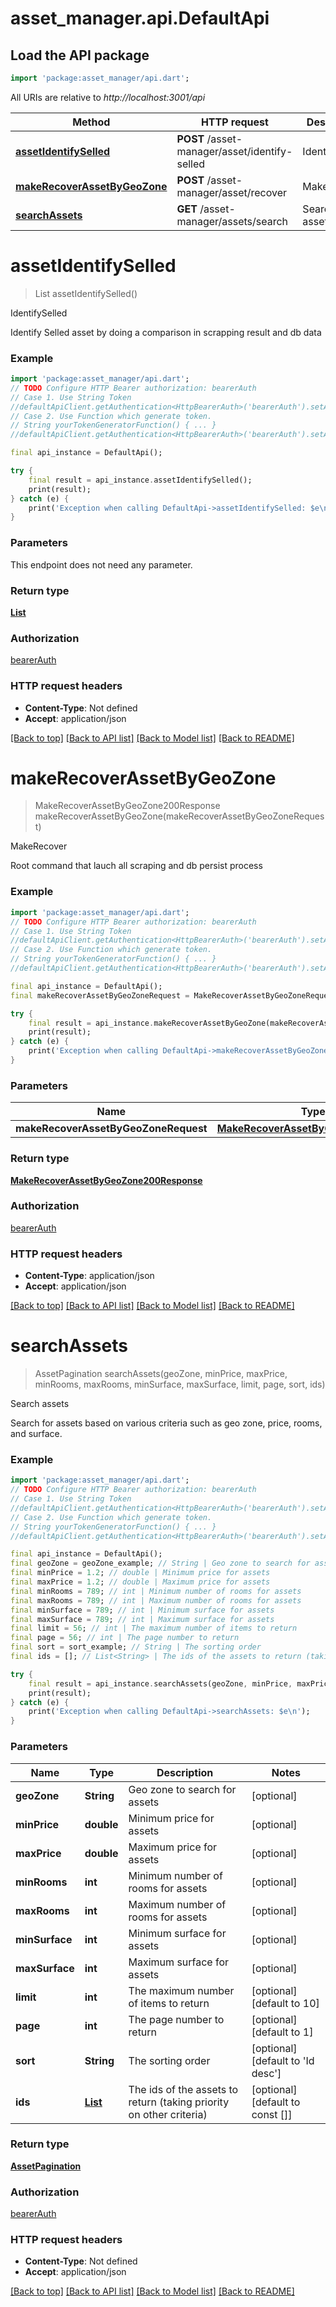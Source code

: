 # asset_manager.api.DefaultApi

## Load the API package
```dart
import 'package:asset_manager/api.dart';
```

All URIs are relative to *http://localhost:3001/api*

Method | HTTP request | Description
------------- | ------------- | -------------
[**assetIdentifySelled**](DefaultApi.md#assetidentifyselled) | **POST** /asset-manager/asset/identify-selled | IdentifySelled
[**makeRecoverAssetByGeoZone**](DefaultApi.md#makerecoverassetbygeozone) | **POST** /asset-manager/asset/recover | MakeRecover
[**searchAssets**](DefaultApi.md#searchassets) | **GET** /asset-manager/assets/search | Search assets


# **assetIdentifySelled**
> List<Asset> assetIdentifySelled()

IdentifySelled

Identify Selled asset by doing a comparison in scrapping result and db data

### Example
```dart
import 'package:asset_manager/api.dart';
// TODO Configure HTTP Bearer authorization: bearerAuth
// Case 1. Use String Token
//defaultApiClient.getAuthentication<HttpBearerAuth>('bearerAuth').setAccessToken('YOUR_ACCESS_TOKEN');
// Case 2. Use Function which generate token.
// String yourTokenGeneratorFunction() { ... }
//defaultApiClient.getAuthentication<HttpBearerAuth>('bearerAuth').setAccessToken(yourTokenGeneratorFunction);

final api_instance = DefaultApi();

try {
    final result = api_instance.assetIdentifySelled();
    print(result);
} catch (e) {
    print('Exception when calling DefaultApi->assetIdentifySelled: $e\n');
}
```

### Parameters
This endpoint does not need any parameter.

### Return type

[**List<Asset>**](Asset.md)

### Authorization

[bearerAuth](../README.md#bearerAuth)

### HTTP request headers

 - **Content-Type**: Not defined
 - **Accept**: application/json

[[Back to top]](#) [[Back to API list]](../README.md#documentation-for-api-endpoints) [[Back to Model list]](../README.md#documentation-for-models) [[Back to README]](../README.md)

# **makeRecoverAssetByGeoZone**
> MakeRecoverAssetByGeoZone200Response makeRecoverAssetByGeoZone(makeRecoverAssetByGeoZoneRequest)

MakeRecover

Root command that lauch all scraping and db persist process

### Example
```dart
import 'package:asset_manager/api.dart';
// TODO Configure HTTP Bearer authorization: bearerAuth
// Case 1. Use String Token
//defaultApiClient.getAuthentication<HttpBearerAuth>('bearerAuth').setAccessToken('YOUR_ACCESS_TOKEN');
// Case 2. Use Function which generate token.
// String yourTokenGeneratorFunction() { ... }
//defaultApiClient.getAuthentication<HttpBearerAuth>('bearerAuth').setAccessToken(yourTokenGeneratorFunction);

final api_instance = DefaultApi();
final makeRecoverAssetByGeoZoneRequest = MakeRecoverAssetByGeoZoneRequest(); // MakeRecoverAssetByGeoZoneRequest | 

try {
    final result = api_instance.makeRecoverAssetByGeoZone(makeRecoverAssetByGeoZoneRequest);
    print(result);
} catch (e) {
    print('Exception when calling DefaultApi->makeRecoverAssetByGeoZone: $e\n');
}
```

### Parameters

Name | Type | Description  | Notes
------------- | ------------- | ------------- | -------------
 **makeRecoverAssetByGeoZoneRequest** | [**MakeRecoverAssetByGeoZoneRequest**](MakeRecoverAssetByGeoZoneRequest.md)|  | 

### Return type

[**MakeRecoverAssetByGeoZone200Response**](MakeRecoverAssetByGeoZone200Response.md)

### Authorization

[bearerAuth](../README.md#bearerAuth)

### HTTP request headers

 - **Content-Type**: application/json
 - **Accept**: application/json

[[Back to top]](#) [[Back to API list]](../README.md#documentation-for-api-endpoints) [[Back to Model list]](../README.md#documentation-for-models) [[Back to README]](../README.md)

# **searchAssets**
> AssetPagination searchAssets(geoZone, minPrice, maxPrice, minRooms, maxRooms, minSurface, maxSurface, limit, page, sort, ids)

Search assets

Search for assets based on various criteria such as geo zone, price, rooms, and surface.

### Example
```dart
import 'package:asset_manager/api.dart';
// TODO Configure HTTP Bearer authorization: bearerAuth
// Case 1. Use String Token
//defaultApiClient.getAuthentication<HttpBearerAuth>('bearerAuth').setAccessToken('YOUR_ACCESS_TOKEN');
// Case 2. Use Function which generate token.
// String yourTokenGeneratorFunction() { ... }
//defaultApiClient.getAuthentication<HttpBearerAuth>('bearerAuth').setAccessToken(yourTokenGeneratorFunction);

final api_instance = DefaultApi();
final geoZone = geoZone_example; // String | Geo zone to search for assets
final minPrice = 1.2; // double | Minimum price for assets
final maxPrice = 1.2; // double | Maximum price for assets
final minRooms = 789; // int | Minimum number of rooms for assets
final maxRooms = 789; // int | Maximum number of rooms for assets
final minSurface = 789; // int | Minimum surface for assets
final maxSurface = 789; // int | Maximum surface for assets
final limit = 56; // int | The maximum number of items to return
final page = 56; // int | The page number to return
final sort = sort_example; // String | The sorting order
final ids = []; // List<String> | The ids of the assets to return (taking priority on other criteria)

try {
    final result = api_instance.searchAssets(geoZone, minPrice, maxPrice, minRooms, maxRooms, minSurface, maxSurface, limit, page, sort, ids);
    print(result);
} catch (e) {
    print('Exception when calling DefaultApi->searchAssets: $e\n');
}
```

### Parameters

Name | Type | Description  | Notes
------------- | ------------- | ------------- | -------------
 **geoZone** | **String**| Geo zone to search for assets | [optional] 
 **minPrice** | **double**| Minimum price for assets | [optional] 
 **maxPrice** | **double**| Maximum price for assets | [optional] 
 **minRooms** | **int**| Minimum number of rooms for assets | [optional] 
 **maxRooms** | **int**| Maximum number of rooms for assets | [optional] 
 **minSurface** | **int**| Minimum surface for assets | [optional] 
 **maxSurface** | **int**| Maximum surface for assets | [optional] 
 **limit** | **int**| The maximum number of items to return | [optional] [default to 10]
 **page** | **int**| The page number to return | [optional] [default to 1]
 **sort** | **String**| The sorting order | [optional] [default to 'Id desc']
 **ids** | [**List<String>**](String.md)| The ids of the assets to return (taking priority on other criteria) | [optional] [default to const []]

### Return type

[**AssetPagination**](AssetPagination.md)

### Authorization

[bearerAuth](../README.md#bearerAuth)

### HTTP request headers

 - **Content-Type**: Not defined
 - **Accept**: application/json

[[Back to top]](#) [[Back to API list]](../README.md#documentation-for-api-endpoints) [[Back to Model list]](../README.md#documentation-for-models) [[Back to README]](../README.md)


